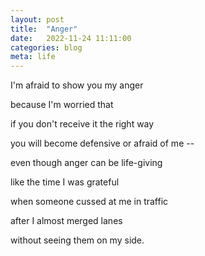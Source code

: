 ```yaml
---
layout: post
title:  "Anger"
date:   2022-11-24 11:11:00
categories: blog
meta: life
---
```


I'm afraid to show you my anger

because I'm worried that

if you don't receive it the right way

you will become defensive or afraid of me --

even though anger can be life-giving

like the time I was grateful

when someone cussed at me in traffic

after I almost merged lanes

without seeing them on my side.
